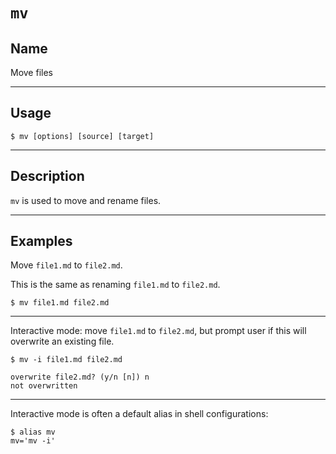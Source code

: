 # `mv`

## Name
Move files

----
## Usage

```
$ mv [options] [source] [target]
```


----
## Description
`mv` is used to move and rename files.


---
## Examples
Move `file1.md` to `file2.md`.

This is the same as renaming `file1.md` to `file2.md`.
```
$ mv file1.md file2.md
```

---
Interactive mode: move `file1.md` to `file2.md`, but prompt user if this will overwrite an existing file.

```
$ mv -i file1.md file2.md

overwrite file2.md? (y/n [n]) n
not overwritten
```

---
Interactive mode is often a default alias in shell configurations:
```
$ alias mv
mv='mv -i'
```
